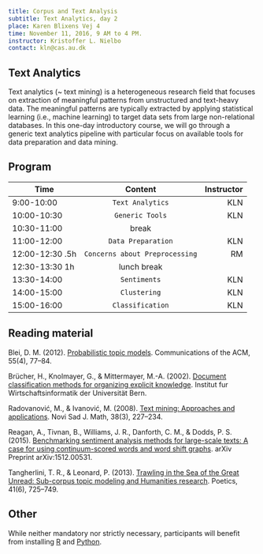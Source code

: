 ```yaml
title: Corpus and Text Analysis
subtitle: Text Analytics, day 2
place: Karen Blixens Vej 4
time: November 11, 2016, 9 AM to 4 PM.
instructor: Kristoffer L. Nielbo  
contact: kln@cas.au.dk
```
## Text Analytics
Text analytics (~ text mining) is a heterogeneous research field that focuses on extraction of meaningful patterns from unstructured and text-heavy data. The meaningful patterns are typically extracted by applying statistical learning (i.e., machine learning) to target data sets from large non-relational databases. In this one-day introductory course, we will go through a generic text analytics pipeline with particular focus on available tools for data preparation and data mining.

## Program

| Time        | Content           | Instructor  |
| ------------- |:-------------:| -----:|
| 9:00-10:00 |`Text Analytics` |KLN|
| 10:00-10:30 | `Generic Tools` | KLN |
| 10:30-11:00 | break
| 11:00-12:00 | `Data Preparation` | KLN |
| 12:00-12:30 .5h | `Concerns about Preprocessing` | RM |
| 12:30-13:30 1h | lunch break | |
| 13:30-14:00 | `Sentiments` | KLN |
| 14:00-15:00 | `Clustering` | KLN |
| 15:00-16:00 | `Classification` | KLN |

## Reading material

Blei, D. M. (2012). [Probabilistic topic models](https://www.cs.princeton.edu/~blei/papers/Blei2012.pdf). Communications of the ACM, 55(4), 77–84.

Brücher, H., Knolmayer, G., & Mittermayer, M.-A. (2002). [Document classification methods for organizing explicit knowledge](http://citeseerx.ist.psu.edu/viewdoc/download?doi=10.1.1.332.2798&rep=rep1&type=pdf). Institut fur Wirtschaftsinformatik der Universität Bern.

Radovanović, M., & Ivanović, M. (2008). [Text mining: Approaches and applications](https://www.emis.de/journals/NSJOM/Papers/38_3/NSJOM_38_3_227_234.pdf). Novi Sad J. Math, 38(3), 227–234.

Reagan, A., Tivnan, B., Williams, J. R., Danforth, C. M., & Dodds, P. S. (2015). [Benchmarking sentiment analysis methods for large-scale texts: A case for using continuum-scored words and word shift graphs](https://arxiv.org/pdf/1512.00531v5.pdf). arXiv Preprint arXiv:1512.00531.

Tangherlini, T. R., & Leonard, P. (2013). [Trawling in the Sea of the Great Unread: Sub-corpus topic modeling and Humanities research](http://www.sciencedirect.com/science/article/pii/S0304422X13000648). Poetics, 41(6), 725–749.

## Other

While neither mandatory nor strictly necessary, participants will benefit from installing [R](https://www.r-project.org/ "The R Project for Statistical Computing") and [Python](https://www.python.org/download/releases/2.7.2/ "Python 2.7.2").
